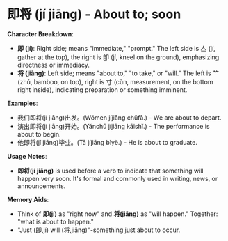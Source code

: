# **即将 (jí jiāng) - About to; soon**

**Character Breakdown**:  
- **即 (jí)**: Right side; means "immediate," "prompt." The left side is 亼 (jí, gather at the top), the right is 卽 (jí, kneel on the ground), emphasizing directness or immediacy.  
- **将 (jiāng)**: Left side; means "about to," "to take," or "will." The left is ⺮ (zhú, bamboo, on top), right is 寸 (cùn, measurement, on the bottom right inside), indicating preparation or something imminent.

**Examples**:  
- 我们即将(jí jiāng)出发。(Wǒmen jíjiāng chūfā.) - We are about to depart.  
- 演出即将(jí jiāng)开始。(Yǎnchū jíjiāng kāishǐ.) - The performance is about to begin.  
- 他即将(jí jiāng)毕业。(Tā jíjiāng bìyè.) - He is about to graduate.

**Usage Notes**:  
- **即将(jí jiāng)** is used before a verb to indicate that something will happen very soon. It's formal and commonly used in writing, news, or announcements.

**Memory Aids**:  
- Think of **即(jí)** as "right now" and **将(jiāng)** as "will happen." Together: "what is about to happen."  
- "Just (即,jí) will (将,jiāng)"-something just about to occur.